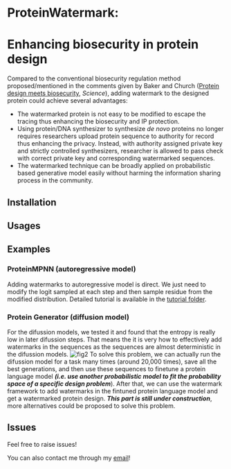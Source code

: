 # ProteinWatermark: 

# Enhancing biosecurity in protein design

Compared to the conventional biosecurity regulation method proposed/mentioned in the comments given by Baker and Church ([Protein design meets biosecurity](https://www.science.org/doi/10.1126/science.ado1671), *Science*), adding watermark to the designed protein could achieve several advantages:
- The watermarked protein is not easy to be modified to escape the tracing thus enhancing the biosecurity and IP protection. 
- Using protein/DNA synthesizer to synthesize *de novo* proteins no longer requires researchers upload protein sequence to authority for record thus enhancing the privacy. Instead, with authority assigned private key and strictly controlled synthesizers, researcher is allowed to pass check with correct private key and corresponding watermarked sequences. 
- The watermarked technique can be broadly applied on probabilistic based generative model easily without harming the information sharing process in the community.

## Installation

## Usages

## Examples

### ProteinMPNN (autoregressive model)

Adding watermarks to autoregressive model is direct. We just need to modify the logit sampled at each step and then sample residue from the modified distribution. Detailed tutorial is available in the [tutorial folder](https://github.com/poseidonchan/ProteinWatermark/tree/main/tutorials/ProteinMPNN).

### Protein Generator (diffusion model)

For the difussion models, we tested it and found that the entropy is really low in later difussion steps. That means the it is very how to effectively add watermarks in the sequences as the sequences are almost deterministic in the difussion models. 
![fig2](https://github.com/poseidonchan/ProteinWatermark/tree/main/Experiments/protein_generator/protein_generator_behavior.png)
To solve this problem, we can actually run the difussion model for a task many times (around 20,000 times), save all the best generations, and then use these sequences to finetune a protein language model ***(i.e. use another probabilistic model to fit the probability space of a specific design problem***). After that, we can use the watermark framework to add watermarks in the fintuned protein language model and get a watermarked protein design. ***This part is still under construction***, more alternatives could be proposed to solve this problem.

## Issues

Feel free to raise issues!

You can also contact me through my [email](cys@umd.edu)!
